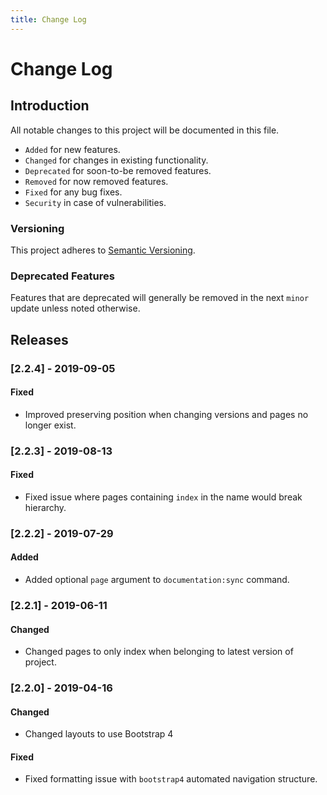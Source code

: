 ```yaml
---
title: Change Log
---
```


# Change Log

<div class="documentation__toc"></div>

## Introduction

All notable changes to this project will be documented in this file.

- `Added` for new features.
- `Changed` for changes in existing functionality.
- `Deprecated` for soon-to-be removed features.
- `Removed` for now removed features.
- `Fixed` for any bug fixes.
- `Security` in case of vulnerabilities.

### Versioning

This project adheres to [Semantic Versioning](https://semver.org/spec/v2.0.0.html).

### Deprecated Features

Features that are deprecated will generally be removed in the next `minor` update unless noted otherwise.

## Releases


### [2.2.4] - 2019-09-05
#### Fixed
- Improved preserving position when changing versions and pages no longer exist. 


### [2.2.3] - 2019-08-13
#### Fixed
- Fixed issue where pages containing `index` in the name would break hierarchy. 


### [2.2.2] - 2019-07-29
#### Added
- Added optional `page` argument to `documentation:sync` command.


### [2.2.1] - 2019-06-11
#### Changed
- Changed pages to only index when belonging to latest version of project.


### [2.2.0] - 2019-04-16
#### Changed
- Changed layouts to use Bootstrap 4

#### Fixed
- Fixed formatting issue with `bootstrap4` automated navigation structure.
